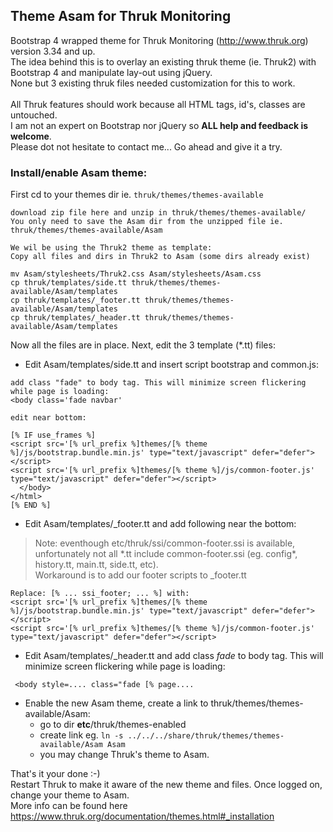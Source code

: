 ## Theme Asam for Thruk Monitoring
Bootstrap 4 wrapped theme for Thruk Monitoring (http://www.thruk.org) version 3.34 and up.  
The idea behind this is to overlay an existing thruk theme (ie. Thruk2) with Bootstrap 4 and manipulate lay-out using jQuery.  
None but 3 existing thruk files needed customization for this to work.  
\
All Thruk features should work because all HTML tags, id's, classes are untouched.  
I am not an expert on Bootstrap nor jQuery so **ALL help and feedback is welcome**.  
Please dot not hesitate to contact me... Go ahead and give it a try.  
### Install/enable Asam theme:
First cd to your themes dir ie. `thruk/themes/themes-available`
```
download zip file here and unzip in thruk/themes/themes-available/
You only need to save the Asam dir from the unzipped file ie. thruk/themes/themes-available/Asam

We wil be using the Thruk2 theme as template: 
Copy all files and dirs in Thruk2 to Asam (some dirs already exist)

mv Asam/stylesheets/Thruk2.css Asam/stylesheets/Asam.css
cp thruk/templates/side.tt thruk/themes/themes-available/Asam/templates
cp thruk/templates/_footer.tt thruk/themes/themes-available/Asam/templates
cp thruk/templates/_header.tt thruk/themes/themes-available/Asam/templates
```
Now all the files are in place. Next, edit the 3 template (*.tt) files:

- Edit Asam/templates/side.tt and insert script bootstrap and common.js:  
```
add class "fade" to body tag. This will minimize screen flickering while page is loading:
<body class='fade navbar'

edit near bottom:

[% IF use_frames %]
<script src='[% url_prefix %]themes/[% theme %]/js/bootstrap.bundle.min.js' type="text/javascript" defer="defer"></script>
<script src='[% url_prefix %]themes/[% theme %]/js/common-footer.js' type="text/javascript" defer="defer"></script>
  </body>
</html>
[% END %]
```
- Edit Asam/templates/_footer.tt and add following near the bottom:  
> Note: eventhough etc/thruk/ssi/common-footer.ssi is available, unfortunately not all \*.tt include common-footer.ssi (eg. config\*,  history.tt, main.tt, side.tt, etc).  
Workaround is to add our footer scripts to _footer.tt
```
Replace: [% ... ssi_footer; ... %] with:
<script src='[% url_prefix %]themes/[% theme %]/js/bootstrap.bundle.min.js' type="text/javascript" defer="defer"></script>
<script src='[% url_prefix %]themes/[% theme %]/js/common-footer.js' type="text/javascript" defer="defer"></script>
```
- Edit Asam/templates/_header.tt and add class _fade_ to body tag. This will minimize screen flickering while page is loading:
```
 <body style=.... class="fade [% page....
```

- Enable the new Asam theme, create a link to thruk/themes/themes-available/Asam:  
	* go to dir **etc**/thruk/themes-enabled  
	* create link eg. `ln -s ../../../share/thruk/themes/themes-available/Asam Asam`  
	* you may change Thruk's theme to Asam.

That's it your done :-)  
Restart Thruk to make it aware of the new theme and files. Once logged on, change your theme to Asam.  
More info can be found here https://www.thruk.org/documentation/themes.html#_installation

